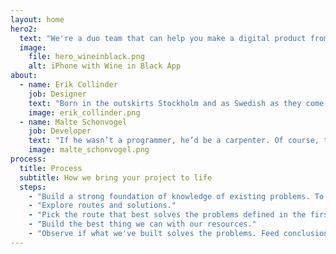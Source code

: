 ```yaml
---
layout: home
hero2:
  text: "We're a duo team that can help you make a digital product from scratch. Ok adipiscing elit. Praesent commodo varius massa, quis rhoncus enim viverra vel."
  image: 
    file: hero_wineinblack.png
    alt: iPhone with Wine in Black App
about: 
  - name: Erik Collinder
    job: Designer
    text: "Born in the outskirts Stockholm and as Swedish as they come. It's covered by a faux British accent but he still loves sailing and flat-pack furniture.<br>Designing with Malte, people and companies to make their product work and look better."
    image: erik_collinder.png
  - name: Malte Schonvogel
    job: Developer
    text: "If he wasn’t a programmer, he’d be a carpenter. Of course, the commonality is passion for craft: Making sure all pieces fit snuggly, making the whole greater than the sum of its parts.<br>Originally from Düsseldorf, now making the streets of Berlin safe."
    image: malte_schonvogel.png
process:
  title: Process
  subtitle: How we bring your project to life
  steps:
    - "Build a strong foundation of knowledge of existing problems. To do this we need to examine the company, the surrounding landscape and your customers."
    - "Explore routes and solutions."
    - "Pick the route that best solves the problems defined in the first step."
    - "Build the best thing we can with our resources."
    - "Observe if what we've built solves the problems. Feed conclusions into first step. Repeat."
---
```

